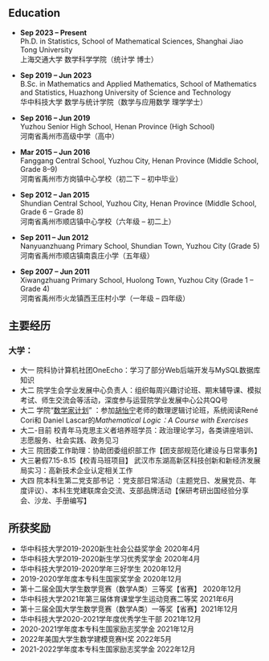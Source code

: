 ## Education

- **Sep 2023 – Present**  
  Ph.D. in Statistics, School of Mathematical Sciences, Shanghai Jiao Tong University  
  上海交通大学 数学科学学院（统计学 博士）

- **Sep 2019 – Jun 2023**  
  B.Sc. in Mathematics and Applied Mathematics, School of Mathematics and Statistics, Huazhong University of Science and Technology  
  华中科技大学 数学与统计学院（数学与应用数学 理学学士）

- **Sep 2016 – Jun 2019**  
  Yuzhou Senior High School, Henan Province (High School)  
  河南省禹州市高级中学（高中）

- **Mar 2015 – Jun 2016**  
  Fanggang Central School, Yuzhou City, Henan Province (Middle School, Grade 8–9)  
  河南省禹州市方岗镇中心学校（初二下 – 初中毕业）

- **Sep 2012 – Jan 2015**  
  Shundian Central School, Yuzhou City, Henan Province (Middle School, Grade 6 – Grade 8)  
  河南省禹州市顺店镇中心学校（六年级 – 初二上）

- **Sep 2011 – Jun 2012**  
  Nanyuanzhuang Primary School, Shundian Town, Yuzhou City (Grade 5)  
  河南省禹州市顺店镇南袁庄小学（五年级）

- **Sep 2007 – Jun 2011**  
  Xiwangzhuang Primary School, Huolong Town, Yuzhou City (Grade 1 – Grade 4)  
  河南省禹州市火龙镇西王庄村小学（一年级 – 四年级）




## 主要经历

### 大学：

- 大一 院科协计算机社团OneEcho：学习了部分Web后端开发与MySQL数据库知识
- 大二 院学生会学业发展中心负责人：组织每周兴趣讨论班、期末辅导课、模拟考试、师生交流会等活动，深度参与运营院学业发展中心公共QQ号
- 大二 学院“[数学家计划](https://mp.weixin.qq.com/s/aDX8OoVkNMfZL6dymnr71w)” ：参加[胡怡宁](http://english.maths.hust.edu.cn/info/1011/1093.htm)老师的数理逻辑讨论班，系统阅读René Cori和 Daniel Lascar的*Mathematical Logic：A Course with Exercises*
- 大二-目前 校青年马克思主义者培养班学员：政治理论学习，各类讲座培训、志愿服务、社会实践、政务见习
- 大三 院团委工作助理：协助团委组织部工作【团支部规范化建设与日常事务】
- 大三暑假7.15-8.15【校青马班项目】 武汉市东湖高新区科技创新和新经济发展局实习：高新技术企业认定相关工作
- 大四 院本科生第二党支部书记 ：党支部日常活动（主题党日、发展党员、年度评议）、本科生党建联席会交流、支部品牌活动【保研考研出国经验分享会、沙龙、手册编写】

## 所获奖励

- 华中科技大学2019-2020新生社会公益奖学金 2020年4月
- 华中科技大学2019-2020新生学习优秀奖学金 2020年4月
- 华中科技大学2019-2020学年三好学生 2020年12月
- 2019-2020学年度本专科生国家奖学金 2020年12月
- 第十二届全国大学生数学竞赛（数学A类）三等奖【省赛】 2020年12月
- 华中科技大学2021年第三届体育课堂学生运动竞赛二等奖 2021年6月
- 第十三届全国大学生数学竞赛（数学A类）一等奖【省赛】2021年12月
- 华中科技大学2020-2021学年度优秀学生干部 2021年12月
- 2020-2021学年度本专科生国家励志奖学金 2021年12月
- 2022年美国大学生数学建模竞赛H奖 2022年5月
- 2021-2022学年度本专科生国家励志奖学金 2022年12月
